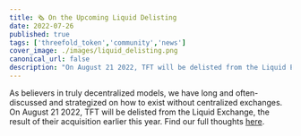 ```yaml
---
title: 🗞 On the Upcoming Liquid Delisting
date: 2022-07-26
published: true
tags: ['threefold_token','community','news']
cover_image: ./images/liquid_delisting.png
canonical_url: false
description: "On August 21 2022, TFT will be delisted from the Liquid Exchange. Read our full thoughts."
---
```


As believers in truly decentralized models, we have long and often-discussed and strategized on how to exist without centralized exchanges. On August 21 2022, TFT will be delisted from the Liquid Exchange, the result of their acquisition earlier this year. Find our full thoughts [here]([https://forum.threefold.io/t/tft-will-be-delisted-on-liquid-what-now-and-what-next/3197).